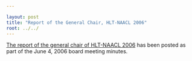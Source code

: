 ```yaml
---

layout: post
title: "Report of the General Chair, HLT-NAACL 2006"
root: ../../
---
```


<a href="{{ site.baseurl }}minutes/2006/2006-06-minutes.html#genchairrep-start">The report of the general chair of HLT-NAACL 2006</a> has been posted as part of the June 4, 2006 board meeting minutes.

